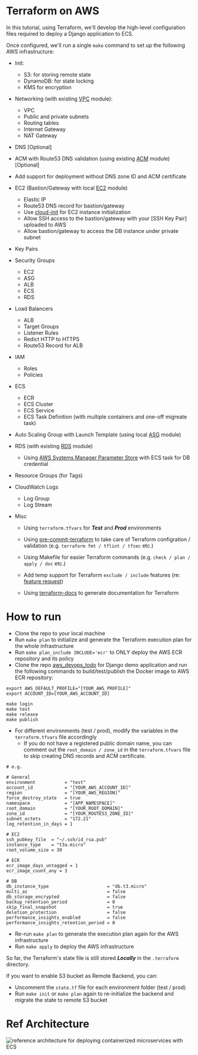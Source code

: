 # Terraform on AWS

In this tutorial, using Terraform, we'll develop the high-level configuration files required to deploy a Django application to ECS.

Once configured, we'll run a single `make` command to set up the following AWS infrastructure:

- Init:
    - S3: for storing remote state
    - DynamoDB: for state locking
    - KMS for encryption

- Networking (with existing [VPC](https://github.com/terraform-aws-modules/terraform-aws-vpc) module):
    - VPC
    - Public and private subnets
    - Routing tables
    - Internet Gateway
    - NAT Gateway

- DNS [Optional]

- ACM with Route53 DNS validation (using existing [ACM](https://github.com/terraform-aws-modules/terraform-aws-acm) module) [Optional]

- Add support for deployment without DNS zone ID and ACM certificate

- EC2 (Bastion/Gateway with local [EC2](https://github.com/davidlu1001/terraform-on-aws/tree/master/common/modules/ec2-instance) module)
    - Elastic IP
    - Route53 DNS record for bastion/gateway
    - Use [cloud-init](https://github.com/canonical/cloud-init) for EC2 instance initialization
    - Allow SSH access to the bastion/gateway with your [SSH Key Pair] uploaded to AWS
    - Allow bastion/gateway to access the DB instance under private subnet

- Key Pairs

- Security Groups
    - EC2
    - ASG
    - ALB
    - ECS
    - RDS

- Load Balancers
    - ALB
    - Target Groups
    - Listener Rules
    - Redict HTTP to HTTPS
    - Route53 Record for ALB

- IAM
    - Roles
    - Policies

- ECS
    - ECR
    - ECS Cluster
    - ECS Service
    - ECS Task Definition (with multiple containers and one-off migreate task)

- Auto Scaling Group with Launch Template (using local [ASG](https://github.com/davidlu1001/terraform-on-aws/tree/master/common/modules/asg) module)

- RDS (with existing [RDS](https://github.com/terraform-aws-modules/terraform-aws-rds) module)
    - Using [AWS Systems Manager Parameter Store](https://docs.aws.amazon.com/systems-manager/latest/userguide/systems-manager-parameter-store.html) with ECS task for DB credential

- Resource Groups (for Tags)

- CloudWatch Logs
    - Log Group
    - Log Stream

- Misc

    - Using `terraform.tfvars` for ***Test*** and ***Prod*** environments

    - Using [pre-commit-terraform](https://github.com/antonbabenko/pre-commit-terraform) to take care of Terraform configration / validation (e.g. `terraform fmt / tflint / tfsec` etc.)

    - Using Makefile for easier Terraform commands (e.g. `check / plan / apply / doc` etc.)

    - Add temp support for Terraform `exclude / include` features (re: [feature request](https://github.com/hashicorp/terraform/issues/2253))

    - Using [terraform-docs](https://github.com/terraform-docs/terraform-docs) to generate documentation for Terraform

# How to run
- Clone the repo to your local machine
- Run `make plan` to initialize and generate the Terraform execution plan for the whole infrastructure
- Run `make plan_include INCLUDE='ecr'` to ONLY deploy the AWS ECR repository and its policy
- Clone the repo [aws_devops_todo](https://github.com/davidlu1001/aws_devops_todo/tree/final) for Django demo application and run the following commands to build/test/publish the Docker image to AWS ECR repository:

```
export AWS_DEFAULT_PROFILE="[YOUR_AWS_PROFILE]"
export ACCOUNT_ID=[YOUR_AWS_ACCOUNT_ID]

make login
make test
make release
make publish
```
- For different environments (test / prod), modify the variables in the `terraform.tfvars` file accordingly
    - If you do not have a registered public domain name, you can comment out the `root_domain / zone_id` in the `terraform.tfvars` file to skip creating DNS records and ACM certificate.
```
# e.g.

# General
environment           = "test"
account_id            = "[YOUR_AWS_ACCOUNT_ID]"
region                = "[YOUR_AWS_REGION]"
force_destroy_state   = true
namespace             = "[APP_NAMESPACE]"
root_domain           = "[YOUR_ROOT_DOMAIN]"
zone_id               = "[YOUR_ROUTE53_ZONE_ID]"
subnet_octets         = "172.21"
log_retention_in_days = 1

# EC2
ssh_pubkey_file  = "~/.ssh/id_rsa.pub"
instance_type    = "t3a.micro"
root_volume_size = 30

# ECR
ecr_image_days_untagged = 1
ecr_image_count_any = 3

# DB
db_instance_type                      = "db.t3.micro"
multi_az                              = false
db_storage_encrypted                  = false
backup_retention_period               = 0
skip_final_snapshot                   = true
deletion_protection                   = false
performance_insights_enabled          = false
performance_insights_retention_period = 0
```
- Re-run `make plan` to generate the execution plan again for the AWS infrastructure
- Run `make apply` to deploy the AWS infrastructure

So far, the Terraform's state file is still stored ***Locally*** in the `.terraform` directory.

If you want to enable S3 bucket as Remote Backend, you can:
- Uncomment the `state.tf` file for each environment folder (test / prod)
- Run `make init` or `make plan` again to re-initialize the backend and migrate the state to remote S3 bucket

# Ref Architecture

![reference architecture for deploying containerized microservices with ECS](https://github.com/aws-samples/ecs-refarch-cloudformation/raw/master/images/architecture-overview.png)
